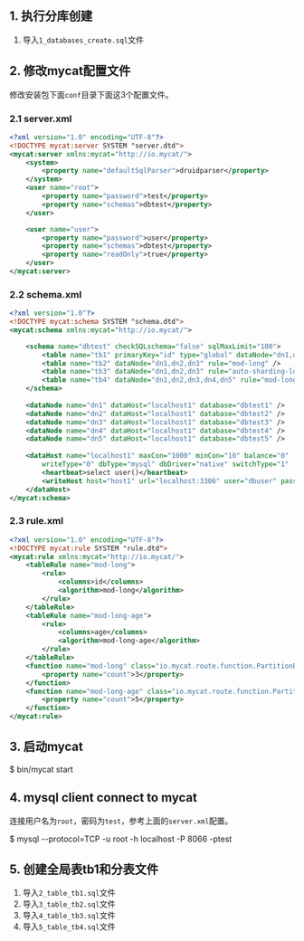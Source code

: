 ## 1. 执行分库创建

1. 导入`1_databases_create.sql`文件

## 2. 修改mycat配置文件

修改安装包下面`conf`目录下面这3个配置文件。

### 2.1 server.xml

```xml
<?xml version="1.0" encoding="UTF-8"?>
<!DOCTYPE mycat:server SYSTEM "server.dtd">
<mycat:server xmlns:mycat="http://io.mycat/">
    <system>
		<property name="defaultSqlParser">druidparser</property>
    </system>
    <user name="root">
        <property name="password">test</property>
        <property name="schemas">dbtest</property>
    </user>

    <user name="user">
        <property name="password">user</property>
        <property name="schemas">dbtest</property>
        <property name="readOnly">true</property>
    </user>
</mycat:server>
```

### 2.2 schema.xml

```xml
<?xml version="1.0"?>
<!DOCTYPE mycat:schema SYSTEM "schema.dtd">
<mycat:schema xmlns:mycat="http://io.mycat/">

    <schema name="dbtest" checkSQLschema="false" sqlMaxLimit="100">
        <table name="tb1" primaryKey="id" type="global" dataNode="dn1,dn2,dn3,dn4,dn5" />
        <table name="tb2" dataNode="dn1,dn2,dn3" rule="mod-long" />
        <table name="tb3" dataNode="dn1,dn2,dn3" rule="auto-sharding-long" />
        <table name="tb4" dataNode="dn1,dn2,dn3,dn4,dn5" rule="mod-long-age" />
    </schema>
    
    <dataNode name="dn1" dataHost="localhost1" database="dbtest1" />
    <dataNode name="dn2" dataHost="localhost1" database="dbtest2" />
    <dataNode name="dn3" dataHost="localhost1" database="dbtest3" />
    <dataNode name="dn4" dataHost="localhost1" database="dbtest4" />
    <dataNode name="dn5" dataHost="localhost1" database="dbtest5" />
    
    <dataHost name="localhost1" maxCon="1000" minCon="10" balance="0"
        writeType="0" dbType="mysql" dbDriver="native" switchType="1"  slaveThreshold="100">
        <heartbeat>select user()</heartbeat>
        <writeHost host="host1" url="localhost:3306" user="dbuser" password="dbpass"/>
    </dataHost>
</mycat:schema>
```

### 2.3 rule.xml

```xml
<?xml version="1.0" encoding="UTF-8"?>
<!DOCTYPE mycat:rule SYSTEM "rule.dtd">
<mycat:rule xmlns:mycat="http://io.mycat/">
	<tableRule name="mod-long">
		<rule>
			<columns>id</columns>
			<algorithm>mod-long</algorithm>
		</rule>
	</tableRule>
	<tableRule name="mod-long-age">
		<rule>
			<columns>age</columns>
			<algorithm>mod-long-age</algorithm>
		</rule>
	</tableRule>
	<function name="mod-long" class="io.mycat.route.function.PartitionByMod">
		<property name="count">3</property>
	</function>
	<function name="mod-long-age" class="io.mycat.route.function.PartitionByMod">
		<property name="count">5</property>
	</function>
</mycat:rule>
```

## 3. 启动mycat

$ bin/mycat start

## 4. mysql client connect to mycat

连接用户名为`root`，密码为`test`，参考上面的`server.xml`配置。

$ mysql --protocol=TCP -u root -h localhost -P 8066 -ptest

## 5. 创建全局表tb1和分表文件

1. 导入`2_table_tb1.sql`文件
2. 导入`3_table_tb2.sql`文件
3. 导入`4_table_tb3.sql`文件
4. 导入`5_table_tb4.sql`文件

